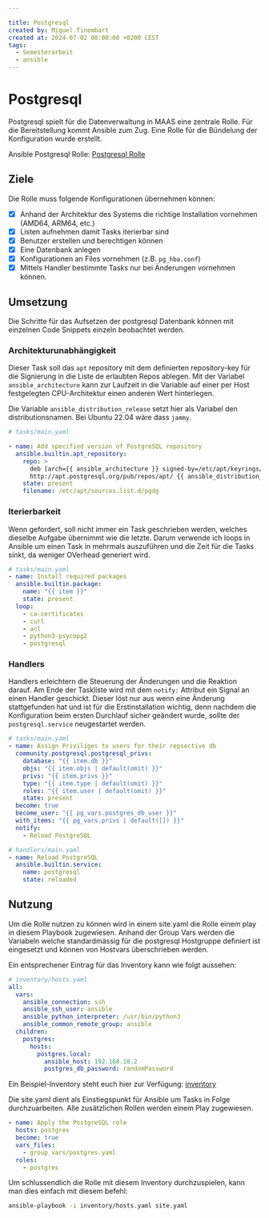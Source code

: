 ```yaml
---

title: Postgresql
created by: Miguel Tinembart
created at: 2024-07-02 00:00:00 +0200 CEST
tags:
  - Semesterarbeit
  - ansible
---
```


# Postgresql

Postgresql spielt für die Datenverwaltung in MAAS eine zentrale Rolle. Für die Bereitstellung kommt Ansible zum Zug. Eine Rolle für die Bündelung der Konfiguration wurde erstellt.

Ansible Postgresql Rolle: [Postgresql Rolle](https://github.com/migueltinembart/maas/tree/main/roles/postgres)

## Ziele

Die Rolle muss folgende Konfigurationen übernehmen können:

- [x] Anhand der Architektur des Systems die richtige Installation vornehmen (AMD64, ARM64, etc.)
- [x] Listen aufnehmen damit Tasks iterierbar sind
- [x] Benutzer erstellen und berechtigen können
- [x] Eine Datenbank anlegen
- [x] Konfigurationen an Files vornehmen (z.B. `pg_hba.conf`)
- [x] Mittels Handler bestimmte Tasks nur bei Änderungen vornehmen können.

## Umsetzung

Die Schritte für das Aufsetzen der postgresql Datenbank können mit einzelnen Code Snippets einzeln beobachtet werden.

### Architekturunabhängigkeit

Dieser Task soll das `apt` repository mit dem definierten repository-key für die Signierung in die Liste de erlaubten Repos ablegen. Mit der Variabel `ansible_architecture` kann zur Laufzeit in die Variable auf einer per Host festgelegten CPU-Architektur einen anderen Wert hinterlegen. 

Die Variable `ansible_distribution_release` setzt hier als Variabel den distributionsnamen. Bei Ubuntu 22.04 wäre dass `jammy`.

```yaml
# tasks/main.yaml

- name: Add specified version of PostgreSQL repository
  ansible.builtin.apt_repository:
    repo: >
      deb [arch={{ ansible_architecture }} signed-by=/etc/apt/keyrings/postgres.asc]
      http://apt.postgresql.org/pub/repos/apt/ {{ ansible_distribution_release }}-pgdg main
    state: present
    filename: /etc/apt/sources.list.d/pgdg

```

### Iterierbarkeit

Wenn gefordert, soll nicht immer ein Task geschrieben werden, welches dieselbe Aufgabe übernimmt wie die letzte. Darum verwende ich loops in Ansible um einen Task in mehrmals auszuführen und die Zeit für die Tasks sinkt, da weniger OVerhead generiert wird. 

```yaml
# tasks/main.yaml
- name: Install required packages
  ansible.builtin.package:
    name: "{{ item }}"
    state: present
  loop:
    - ca-certificates
    - curl
    - acl
    - python3-psycopg2
    - postgresql
```

### Handlers

Handlers erleichtern die Steuerung der Änderungen und die Reaktion darauf. Am Ende der Taskliste wird mit dem `notify:` Attribut ein Signal an einen Handler geschickt. Dieser löst nur aus wenn eine Änderung stattgefunden hat und ist für die Erstinstallation wichtig, denn nachdem die Konfiguration beim ersten Durchlauf sicher geändert wurde, sollte der `postgresql.service` neugestartet werden.

```yaml
# tasks/main.yaml
- name: Assign Priviliges to users for their repsective db
  community.postgresql.postgresql_privs:
    database: "{{ item.db }}"
    objs: "{{ item.objs | default(omit) }}"
    privs: "{{ item.privs }}"
    type: "{{ item.type | default(omit) }}"
    roles: "{{ item.user | default(omit) }}"
    state: present
  become: true
  become_user: "{{ pg_vars.postgres_db_user }}"
  with_items: "{{ pg_vars.privs | default([]) }}"
  notify:
    - Reload PostgreSQL

# handlers/main.yaml
- name: Reload PostgreSQL
  ansible.builtin.service:
    name: postgresql
    state: reloaded
```

## Nutzung

Um die Rolle nutzen zu können wird in einem site.yaml die Rolle einem play in diesem Playbook zugewiesen. Anhand der Group Vars werden die Variabeln welche standardmässig für die postgresql Hostgruppe definiert ist eingesetzt und können von Hostvars überschrieben werden. 

Ein entsprechener Eintrag für das Inventory kann wie folgt aussehen:

```yaml
# inventory/hosts.yaml
all:
  vars:
    ansible_connection: ssh
    ansible_ssh_user: ansible
    ansible_python_interpreter: /usr/bin/python3
    ansible_common_remote_group: ansible
  children:
    postgres:
      hosts:
        postgres.local:
          ansible_host: 192.168.10.2
          postgres_db_password: randomPassword
```

Ein Beispiel-Inventory steht euch hier zur Verfügung: [inventory](https://github.com/migueltinembart/maas/tree/main/inventory)

Die site.yaml dient als Einstiegspunkt für Ansible um Tasks in Folge durchzuarbeiten. Alle zusätzlichen Rollen werden einem Play zugewiesen.

```yaml
- name: Apply the PostgreSQL role
  hosts: postgres
  become: true
  vars_files:
    - group_vars/postgres.yaml
  roles:
    - postgres
```

Um schlussendlich die Rolle mit diesem Inventory durchzuspielen, kann man dies einfach mit diesem befehl:

```bash
ansible-playbook -i inventory/hosts.yaml site.yaml
```


